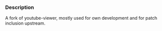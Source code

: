 ### Description

A fork of youtube-viewer, mostly used for own development and for patch inclusion upstream.
